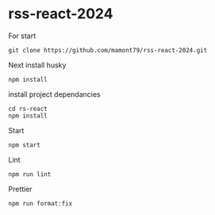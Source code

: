 # rss-react-2024

For start

```
git clone https://github.com/mamont79/rss-react-2024.git
```

Next install husky

```
npm install
```

install project dependancies

```
cd rs-react
npm install
```

Start

```
npm start
```

Lint

```
npm run lint
```

Prettier

```
npm run format:fix
```
